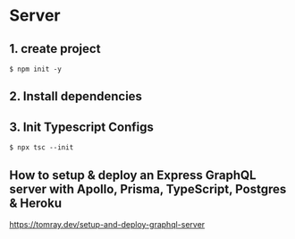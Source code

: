 # Server

## 1. create project
``$ npm init -y``

## 2. Install dependencies

## 3. Init Typescript Configs 
``$ npx tsc --init``

## How to setup & deploy an Express GraphQL server with Apollo, Prisma, TypeScript, Postgres & Heroku
https://tomray.dev/setup-and-deploy-graphql-server